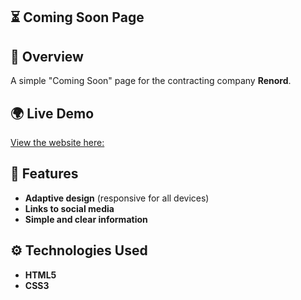 ## ⏳ Coming Soon Page

## 📌 Overview
A simple "Coming Soon" page for the contracting company **Renord**.

## 🌍 Live Demo
[View the website here:](https://callmehelga.github.io/coming-soon-page/)

## 🚀 Features
- **Adaptive design** (responsive for all devices)
- **Links to social media**
- **Simple and clear information**

## ⚙️ Technologies Used
- **HTML5**
- **CSS3**

